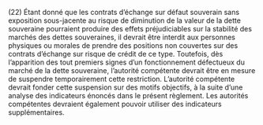 (22) Étant donné que les contrats d’échange sur défaut souverain sans exposition sous-jacente au risque de diminution de la valeur de la dette souveraine pourraient produire des effets préjudiciables sur la stabilité des marchés des dettes souveraines, il devrait être interdit aux personnes physiques ou morales de prendre des positions non couvertes sur des contrats d’échange sur risque de crédit de ce type. Toutefois, dès l’apparition des tout premiers signes d’un fonctionnement défectueux du marché de la dette souveraine, l’autorité compétente devrait être en mesure de suspendre temporairement cette restriction. L’autorité compétente devrait fonder cette suspension sur des motifs objectifs, à la suite d’une analyse des indicateurs énoncés dans le présent règlement. Les autorités compétentes devraient également pouvoir utiliser des indicateurs supplémentaires.